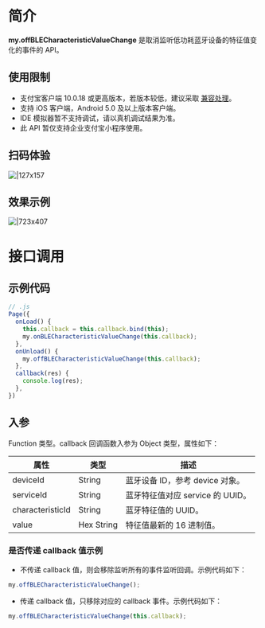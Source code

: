 
# 简介
**my.offBLECharacteristicValueChange** 是取消监听低功耗蓝牙设备的特征值变化的事件的 API。

## 使用限制

- 支付宝客户端 10.0.18 或更高版本，若版本较低，建议采取 [兼容处理](/mini/framework/compatibility)。
- 支持 iOS 客户端，Android 5.0 及以上版本客户端。
- IDE 模拟器暂不支持调试，请以真机调试结果为准。
- 此 API 暂仅支持企业支付宝小程序使用。

## 扫码体验
![|127x157](https://gw.alipayobjects.com/zos/skylark-tools/public/files/d9e0d67c37832e1b77137b7d1e8ba64f.jpeg#align=left&display=inline&height=157&margin=%5Bobject%20Object%5D&originHeight=157&originWidth=127&status=done&style=stroke&width=127)

## 效果示例
![|723x407](https://gw.alipayobjects.com/zos/skylark-tools/public/files/ef65ff73bb7264832e4ba3af9c980dd6.png#align=left&display=inline&height=420&margin=%5Bobject%20Object%5D&originHeight=720&originWidth=1280&status=done&style=stroke&width=746)

# 接口调用

## 示例代码
```javascript
// .js
Page({
  onLoad() {
    this.callback = this.callback.bind(this);
    my.onBLECharacteristicValueChange(this.callback);
  },
  onUnload() {
    my.offBLECharacteristicValueChange(this.callback);
  },
  callback(res) {
    console.log(res);
  },
})
```

## 入参
Function 类型。callback 回调函数入参为 Object 类型，属性如下：

| **属性** | **类型** | **描述** |
| --- | --- | --- |
| deviceId | String | 蓝牙设备 ID，参考 device 对象。 |
| serviceId | String | 蓝牙特征值对应 service 的 UUID。 |
| characteristicId | String | 蓝牙特征值的 UUID。 |
| value | Hex String | 特征值最新的 16 进制值。 |


### 是否传递 callback 值示例

- 不传递 callback 值，则会移除监听所有的事件监听回调。示例代码如下：
```javascript
my.offBLECharacteristicValueChange();
```

- 传递 callback 值，只移除对应的 callback 事件。示例代码如下：
```javascript
my.offBLECharacteristicValueChange(this.callback);
```

